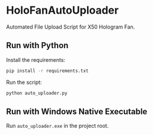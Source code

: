 # HoloFanAutoUploader

Automated File Upload Script for X50 Hologram Fan.

## Run with Python

Install the requirements:

```bash
pip install -r requirements.txt
```

Run the script:

```bash
python auto_uploader.py
```

## Run with Windows Native Executable

Run `auto_uploader.exe` in the project root.
